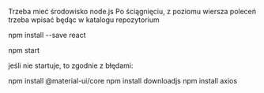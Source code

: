 Trzeba mieć środowisko node.js
Po ściągnięciu, z poziomu wiersza poleceń trzeba wpisać
będąc  w katalogu repozytorium

npm install --save react

npm start

jeśli nie startuje, to zgodnie z błędami:

npm install @material-ui/core
npm install downloadjs
npm install axios
